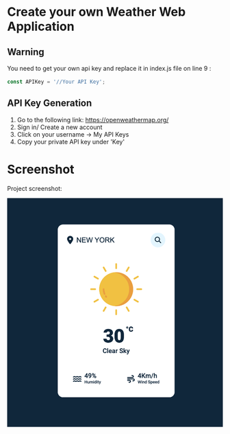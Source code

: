 # Create your own Weather Web Application

## Warning
You need to get your own api key and replace it in index.js file on line 9 :

```javascript
const APIKey = '//Your API Key';
```

## API Key Generation
1. Go to the following link: https://openweathermap.org/
2. Sign in/ Create a new account
3. Click on your username -> My API Keys
4. Copy your private API key under 'Key'

# Screenshot
Project screenshot:

![screenshot](./images/Screenshot.png)
